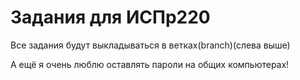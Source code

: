 # Задания для ИСПр220

Все задания будут выкладываться в ветках(branch)(слева выше)

А ещё я очень люблю оставлять пароли на общих компьютерах!
